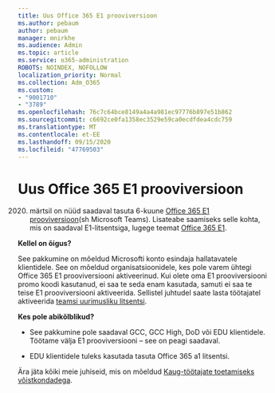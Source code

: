 ```yaml
---
title: Uus Office 365 E1 prooviversioon
ms.author: pebaum
author: pebaum
manager: mnirkhe
ms.audience: Admin
ms.topic: article
ms.service: o365-administration
ROBOTS: NOINDEX, NOFOLLOW
localization_priority: Normal
ms.collection: Adm_O365
ms.custom:
- "9001710"
- "3789"
ms.openlocfilehash: 76c7c64bce8149a4a4a981ec97776b897e51b862
ms.sourcegitcommit: c6692ce0fa1358ec3529e59ca0ecdfdea4cdc759
ms.translationtype: MT
ms.contentlocale: et-EE
ms.lasthandoff: 09/15/2020
ms.locfileid: "47769503"
---
```

# <a name="new-office-365-e1-trial"></a>Uus Office 365 E1 prooviversioon

2020. märtsil on nüüd saadaval tasuta 6-kuune [Office 365 E1 prooviversioon](https://docs.microsoft.com/MicrosoftTeams/e1-trial-license)(sh Microsoft Teams). Lisateabe saamiseks selle kohta, mis on saadaval E1-litsentsiga, lugege teemat [Office 365 E1](https://www.microsoft.com/microsoft-365/business/office-365-enterprise-e1-business-software).

**Kellel on õigus?**

See pakkumine on mõeldud Microsofti konto esindaja hallatavatele klientidele. See on mõeldud organisatsioonidele, kes pole varem ühtegi Office 365 E1 prooviversiooni aktiveerinud. Kui olete oma E1 prooviversiooni promo koodi kasutanud, ei saa te seda enam kasutada, samuti ei saa te teise E1 prooviversiooni aktiveerida. Sellistel juhtudel saate lasta töötajatel aktiveerida [teamsi uurimusliku litsentsi](https://docs.microsoft.com/MicrosoftTeams/teams-exploratory).

**Kes pole abikõlblikud?**

- See pakkumine pole saadaval GCC, GCC High, DoD või EDU klientidele. Töötame välja E1 prooviversiooni – see on peagi saadaval.

 - EDU klientidele tuleks kasutada tasuta Office 365 a1 litsentsi.

Ära jäta kõiki meie juhiseid, mis on mõeldud [Kaug-töötajate toetamiseks võistkondadega](https://docs.microsoft.com/MicrosoftTeams/support-remote-work-with-teams).
